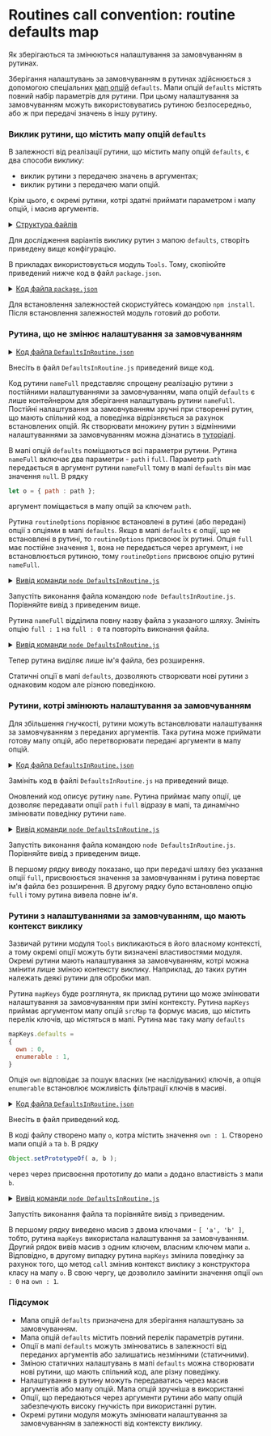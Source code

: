 # Routines call convention: routine defaults map

Як зберігаються та змінюються налаштування за замовчуванням в рутинах.

Зберігання налаштувань за замовчуванням в рутинах здійснюється з допомогою спеціальних [мап опцій](../concept/MapOptions.md) `defaults`. Мапи опцій `defaults` містять повний набір параметрів для рутини. При цьому налаштування за замовчуванням можуть використовуватись рутиною безпосередньо, або ж при передачі значень в іншу рутину.

### Виклик рутини, що містить мапу опцій `defaults`

В залежності від реалізації рутини, що містить мапу опцій `defaults`, є два способи виклику:

- виклик рутини з передачею значень в аргументах;
- виклик рутини з передачею мапи опцій.

Крім цього, є окремі рутини, котрі здатні приймати параметром і мапу опцій, і масив аргументів.

<details>
  <summary><u>Структура файлів</u></summary>

```
defaults
    ├── DefaultsInRoutine.js
    └── package.json
```

</details>

Для дослідження варіантів виклику рутин з мапою `defaults`, створіть приведену вище конфігурацію.

В прикладах використовується модуль `Tools`. Тому, скопіюйте приведений нижче код в файл `package.json`.

<details>
    <summary><u>Код файла <code>package.json</code></u></summary>

```json    
{
  "dependencies": {
    "wTools": ""
  }
}
```

</details>

Для встановлення залежностей скористуйтесь командою `npm install`. Після встановлення залежностей модуль готовий до роботи.  

### Рутина, що не змінює налаштування за замовчуванням

<details>
    <summary><u>Код файла <code>DefaultsInRoutine.json</code></u></summary>

```js
let _ = require( 'wTools' );

//

function nameFull( path )
{
  _.assert( arguments.length === 1 );
  _.assert( _.strIs( path ), 'Expects strings {-path-}' );

  let o = { path : path };
  _.routineOptions( nameFull, o );

  let i = o.path.lastIndexOf( '/' );
  if( i !== -1 )
  o.path = o.path.substr( i+1 );

  if( !o.full )
  {
    let i = o.path.lastIndexOf( '.' );
    if( i !== -1 ) o.path = o.path.substr( 0, i );
  }

  return o.path;
}

nameFull.defaults =
{
  path : null,
  full : 1,
}

//

console.log( nameFull( '/foo/bar/baz.js' ) );
```

</details>

Внесіть в файл `DefaultsInRoutine.js` приведений вище код.

Код рутини `nameFull` представляє спрощену реалізацію рутини з постійними налаштуваннями за замовчуванням, мапа опцій `defaults` є лише контейнером для зберігання налаштувань рутини `nameFull`. Постійні налаштування за замовчуванням зручні при створенні рутин, що мають спільний код, а поведінка відрізняється за рахунок встановлених опцій. Як створювати множину рутин з відмінними налаштуваннями за замовчуванням можна дізнатись в [туторіалі](./RoutineFromPreAndBody.md).

В мапі опцій `defaults` поміщаються всі параметри рутини. Рутина `nameFull` включає два параметри - `path` i `full`. Параметр `path` передається в аргумент рутини `nameFull` тому в мапі `defaults` він має значення `null`. В рядку

```js
let o = { path : path };
```

аргумент поміщається в мапу опцій за ключем `path`.

Рутина `routineOptions` порівнює встановлені в рутині (або передані) опції з опціями в мапі `defaults`. Якщо в мапі `defaults` є опції, що не встановлені в рутині, то `routineOptions` присвоює їх рутині. Опція `full` має постійне значення `1`, вона не передається через аргумент, і не встановлюється рутиною, тому `routineOptions` присвоює опцію рутині `nameFull`.

<details>
  <summary><u>Вивід команди <code>node DefaultsInRoutine.js</code></u></summary>

```
$ node DefaultsInRoutine.js
baz.js
```

</details>

Запустіть виконання файла командою `node DefaultsInRoutine.js`. Порівняйте вивід з приведеним вище.

Рутина `nameFull` відділила повну назву файла з указаного шляху. Змініть опцію `full : 1` на `full : 0` та повторіть виконання файла.

<details>
  <summary><u>Вивід команди <code>node DefaultsInRoutine.js</code></u></summary>

```
$ node DefaultsInRoutine.js
baz
```

</details>

Тепер рутина виділяє лише ім'я файла, без розширення.

Статичні опції в мапі `defaults`, дозволяють створювати нові рутини з однаковим кодом але різною поведінкою.

### Рутини, котрі змінюють налаштування за замовчуванням

Для збільшення гнучкості, рутини можуть встановлювати налаштування за замовчуванням з переданих аргументів. Така рутина може приймати готову мапу опцій, або перетворювати передані аргументи в мапу опцій.

<details>
    <summary><u>Код файла <code>DefaultsInRoutine.json</code></u></summary>

```js
let _ = require( 'wTools' );

//

function name( o )
{
  _.assert( arguments.length === 1 );
  _.assert( _.mapIs( o ), 'Expects map' );

  _.routineOptions( name, o );

  let i = o.path.lastIndexOf( '/' );
  if( i !== -1 )
  o.path = o.path.substr( i+1 );

  if( !o.full )
  {
    let i = o.path.lastIndexOf( '.' );
    if( i !== -1 ) o.path = o.path.substr( 0, i );
  }

  return o.path;
}

name.defaults =
{
  path : null,
  full : 0,
}

//

console.log( name( { path : '/foo/bar/baz.js' } ) );
console.log( name( { path : '/foo/bar/baz.js', full : 1 } ) );
```

</details>

Замініть код в файлі `DefaultsInRoutine.js` на приведений вище.

Оновлений код описує рутину `name`. Рутина приймає мапу опції, це дозволяє передавати опції `path` i `full` відразу в мапі, та динамічно змінювати поведінку рутини `name`.

<details>
  <summary><u>Вивід команди <code>node DefaultsInRoutine.js</code></u></summary>

```
$ node DefaultsInRoutine.js
baz
baz.js
```

</details>

Запустіть виконання файла командою `node DefaultsInRoutine.js`. Порівняйте вивід з приведеним вище.

В першому рядку виводу показано, що при передачі шляху без указання опції `full`, присвоюється значення за замовчуванням і рутина повертає ім'я файла без розширення. В другому рядку було встановлено опцію `full` i тому рутина вивела повне ім'я.

### Рутини з налаштуваннями за замовчуванням, що мають контекст виклику

Зазвичай рутини модуля `Tools` викликаються в його власному контексті, а тому окремі опції можуть бути визначені властивостями модуля. Окремі рутини мають налаштування за замовчуванням, котрі можна змінити лише зміною контексту виклику. Наприклад, до таких рутин належать деякі рутини для обробки мап.

Рутина `mapKeys` буде розглянута, як приклад рутини що може змінювати налаштування за замовчуванням при зміні контексту. Рутина `mapKeys` приймає аргументом мапу опцій `srcMap` та формує масив, що містить перелік ключів, що містяться в мапі. Рутина має таку мапу `defaults`

```js
mapKeys.defaults =
{
  own : 0,
  enumerable : 1,
}
```

Опція `own` відповідає за пошук власних (не наслідуваних) ключів, а опція `enumerable` встановлює можливість фільтрації ключів в масиві.

<details>
    <summary><u>Код файла <code>DefaultsInRoutine.json</code></u></summary>

```js
let _ = require( 'wTools' );

//

let o = { own : 1 };

var a = { a : 1 }
var b = { b : 2 }
Object.setPrototypeOf( a, b );

console.log( _.mapKeys( a ) );
console.log( _.mapKeys.call( o, a ) );
```

</details>

Внесіть в файл приведений код.

В коді файлу створено мапу `o`, котра містить значення `own : 1`. Створено мапи опцій `a` та `b`. В рядку

```js
Object.setPrototypeOf( a, b );
```

через через присвоєння прототипу до мапи `a` додано властивість з мапи `b`.

<details>
  <summary><u>Вивід команди <code>node DefaultsInRoutine.js</code></u></summary>

```
$ node DefaultsInRoutine.js
[ 'a', 'b' ]
[ 'a' ]
```

</details>

Запустіть виконання файла та порівняйте вивід з приведеним.

В першому рядку виведено масив з двома ключами - `[ 'a', 'b' ]`, тобто, рутина `mapKeys` використала налаштування за замовчуванням. Другий рядок вивів масив з одним ключем, власним ключем мапи `a`. Відповідно, в другому випадку рутина `mapKeys` змінила поведінку за рахунок того, що метод `call` змінив контекст виклику з конструктора класу на мапу `o`. В свою чергу, це дозволило замінити значення опції `own : 0` на `own : 1`.

### Підсумок

- Мапа опцій `defaults` призначена для зберігання налаштувань за замовчуванням.
- Мапа опцій `defaults` містить повний перелік параметрів рутини.
- Опції в мапі `defaults` можуть змінюватись в залежності від переданих аргументів або залишатись незмінними (статичними).
- Зміною статичних налаштувань в мапі `defaults` можна створювати нові рутини, що мають спільний код, але різну поведінку.
- Налаштування в рутину можуть передаватись через масив аргументів або мапу опцій. Мапа опцій зручніша в використанні
- Опції, що передаються через аргументи рутини або мапу опцій забезпечують високу гнучкість при використанні рутин.
- Окремі рутини модуля можуть змінювати налаштування за замовчуванням в залежності від контексту виклику.
